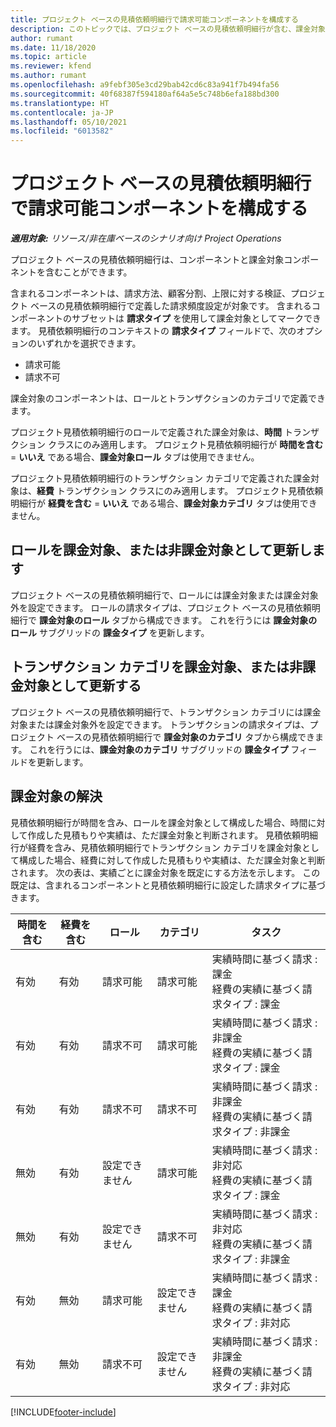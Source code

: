 ```yaml
---
title: プロジェクト ベースの見積依頼明細行で請求可能コンポーネントを構成する
description: このトピックでは、プロジェクト ベースの見積依頼明細行が含む、課金対象と課金対象外のコンポーネントに関する情報を提供します。
author: rumant
ms.date: 11/18/2020
ms.topic: article
ms.reviewer: kfend
ms.author: rumant
ms.openlocfilehash: a9febf305e3cd29bab42cd6c83a941f7b494fa56
ms.sourcegitcommit: 40f68387f594180af64a5e5c748b6efa188bd300
ms.translationtype: HT
ms.contentlocale: ja-JP
ms.lasthandoff: 05/10/2021
ms.locfileid: "6013582"
---
```

# <a name="configure-the-chargeable-components-of-a-project-based-quote-line"></a>プロジェクト ベースの見積依頼明細行で請求可能コンポーネントを構成する

_**適用対象:** リソース/非在庫ベースのシナリオ向け Project Operations_

プロジェクト ベースの見積依頼明細行は、コンポーネントと課金対象コンポーネントを含むことができます。

含まれるコンポーネントは、請求方法、顧客分割、上限に対する検証、プロジェクト ベースの見積依頼明細行で定義した請求頻度設定が対象です。
含まれるコンポーネントのサブセットは **請求タイプ** を使用して課金対象としてマークできます。 見積依頼明細行のコンテキストの **請求タイプ** フィールドで、次のオプションのいずれかを選択できます。

   - 請求可能
   - 請求不可

課金対象のコンポーネントは、ロールとトランザクションのカテゴリで定義できます。

プロジェクト見積依頼明細行のロールで定義された課金対象は、**時間** トランザクション クラスにのみ適用します。 プロジェクト見積依頼明細行が **時間を含む** = **いいえ** である場合、**課金対象ロール** タブは使用できません。

プロジェクト見積依頼明細行のトランザクション カテゴリで定義された課金対象は、**経費** トランザクション クラスにのみ適用します。 プロジェクト見積依頼明細行が **経費を含む** = **いいえ** である場合、**課金対象カテゴリ** タブは使用できません。

## <a name="update-a-role-to-be-chargeable-or-non-chargeable"></a>ロールを課金対象、または非課金対象として更新します
プロジェクト ベースの見積依頼明細行で、ロールには課金対象または課金対象外を設定できます。 ロールの請求タイプは、プロジェクト ベースの見積依頼明細行で **課金対象のロール** タブから構成できます。 これを行うには **課金対象のロール** サブグリッドの **課金タイプ** を更新します。 

## <a name="update-a-transaction-category-to-be-chargeable-or-non-chargeable"></a>トランザクション カテゴリを課金対象、または非課金対象として更新する
プロジェクト ベースの見積依頼明細行で、トランザクション カテゴリには課金対象または課金対象外を設定できます。 トランザクションの請求タイプは、プロジェクト ベースの見積依頼明細行で **課金対象のカテゴリ** タブから構成できます。 これを行うには、**課金対象のカテゴリ** サブグリッドの **課金タイプ** フィールドを更新します。 

## <a name="resolve-chargeability"></a>課金対象の解決

見積依頼明細行が時間を含み、ロールを課金対象として構成した場合、時間に対して作成した見積もりや実績は、ただ課金対象と判断されます。
見積依頼明細行が経費を含み、見積依頼明細行でトランザクション カテゴリを課金対象として構成した場合、経費に対して作成した見積もりや実績は、ただ課金対象と判断されます。 次の表は、実績ごとに課金対象を既定にする方法を示します。 この既定は、含まれるコンポーネントと見積依頼明細行に設定した請求タイプに基づきます。

| 時間を含む | 経費を含む | ロール | カテゴリ | タスク​ |
| --- | --- | --- | --- | --- |
| 有効 | 有効 | 請求可能 | 請求可能 | 実績時間に基づく請求 : 課金 </br>経費の実績に基づく請求タイプ : 課金 |
| 有効 | 有効 | 請求不可 | 請求可能 | 実績時間に基づく請求 : 非課金 </br>経費の実績に基づく請求タイプ : 課金 |
| 有効 | 有効 | 請求不可 | 請求不可 | 実績時間に基づく請求 : 非課金 </br>経費の実績に基づく請求タイプ : 非課金 |
| 無効 | 有効 | 設定できません | 請求可能 | 実績時間に基づく請求 : 非対応 </br>経費の実績に基づく請求タイプ : 課金 |
| 無効 | 有効 | 設定できません | 請求不可 | 実績時間に基づく請求 : 非対応 </br>経費の実績に基づく請求タイプ : 非課金 |
| 有効 | 無効 | 請求可能 | 設定できません | 実績時間に基づく請求 : 課金 </br>経費の実績に基づく請求タイプ : 非対応 |
| 有効 | 無効 | 請求不可 | 設定できません | 実績時間に基づく請求 : 非課金 </br> 経費の実績に基づく請求タイプ : 非対応 |


[!INCLUDE[footer-include](../includes/footer-banner.md)]